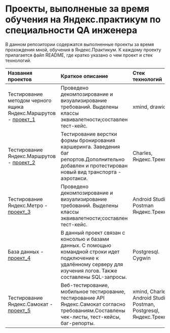 # Проекты, выполненые за время обучения на Яндекс.практикум по специальности QA инженера

В данном репозитории содержатся выполненные проекты за время прохождения мной, обучения в Яндекс.Практикум. К каждому проекту прилагается файл README, где кратко указано о чем проект и стек технологий.

| Названия проектов | Краткое описание |Стек технологий|
|:----|:----|:----|
| Тестирование методом черного ящика Яндекс.Маршрутов - [проект_1](https://github.com/wwwewwwe2/Yandex.Practicum/tree/master/проект_1) | Проведено декомпозирование и визуализирование требований. Выделены классы эквивалетности;составлен тест-кейс. | xmind, drawio. |
| Тестирование Яндекс.Маршрутов - [проект_2](https://github.com/wwwewwwe2/Yandex.Practicum/tree/master/проект_2) | Тестирование верстки формы бронирования каршеринга. Заведения баг репортов.Дополнительно добавлен и протестирован новый вид транспорта - аэротакси. | Charles, Яндекс.Трекер. |	
| Тестирование Яндекс.Метро - [проект_3](https://github.com/wwwewwwe2/Yandex.Practicum/tree/master/проект_3) | Проведено декомпозирование и визуализирование требований. Выделены классы эквивалетности;составлен тест-кейс. | Android Studio, Postman Яндекс.Трекер. |		
| База данных - [проект_4](https://github.com/wwwewwwe2/Yandex.Practicum/tree/master/проект_4) | В данный проект связан с консолью и базами данных. С помощью командной строки идет подключение к удалённому серверу для изучения логов. Также составлены SQL-запросы.| Postgresql. Cygwin |
| Тестирование Яндекс.Самокат - [проект_5](https://github.com/wwwewwwe2/Yandex.Practicum/tree/master/проект_5) | Веб-тестирование, мобильное тестирование, тестирование API Яндекс.Самокат согласно требованиям.Составлены чек-листы, тест-кейсы, баг-репорты. | xmind, Charles, Android Studio, Postman, Postgresql, Яндекс.Трекер. |		
